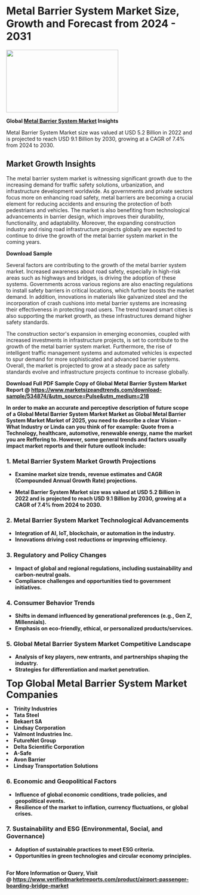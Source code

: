 <H1>Metal Barrier System Market Size, Growth and Forecast from 2024 - 2031</H1><img class="aligncenter size-medium wp-image-584254" src="https://thirdeyenews.in/wp-content/uploads/2024/09/Global-Market-Research-300x168.jpeg" alt="" width="300" height="168" /><p><strong>Global&nbsp;<a href="https://www.marketsizeandtrends.com/download-sample/534874/&amp;utm_source=Pulse&amp;utm_medium=218">Metal Barrier System Market</a> Insights</strong></p><p>Metal Barrier System Market size was valued at USD 5.2 Billion in 2022 and is projected to reach USD 9.1 Billion by 2030, growing at a CAGR of 7.4% from 2024 to 2030.</p><p><h2>Market Growth Insights</h2> <p>The metal barrier system market is witnessing significant growth due to the increasing demand for traffic safety solutions, urbanization, and infrastructure development worldwide. As governments and private sectors focus more on enhancing road safety, metal barriers are becoming a crucial element for reducing accidents and ensuring the protection of both pedestrians and vehicles. The market is also benefiting from technological advancements in barrier design, which improves their durability, functionality, and adaptability. Moreover, the expanding construction industry and rising road infrastructure projects globally are expected to continue to drive the growth of the metal barrier system market in the coming years.</p> <p><strong>Download Sample</strong></p> <p>Several factors are contributing to the growth of the metal barrier system market. Increased awareness about road safety, especially in high-risk areas such as highways and bridges, is driving the adoption of these systems. Governments across various regions are also enacting regulations to install safety barriers in critical locations, which further boosts the market demand. In addition, innovations in materials like galvanized steel and the incorporation of crash cushions into metal barrier systems are increasing their effectiveness in protecting road users. The trend toward smart cities is also supporting the market growth, as these infrastructures demand higher safety standards.</p> <p>The construction sector's expansion in emerging economies, coupled with increased investments in infrastructure projects, is set to contribute to the growth of the metal barrier system market. Furthermore, the rise of intelligent traffic management systems and automated vehicles is expected to spur demand for more sophisticated and advanced barrier systems. Overall, the market is projected to grow at a steady pace as safety standards evolve and infrastructure projects continue to increase globally.</p> <p><strong></p><p><span class=""><strong>Download Full PDF Sample Copy of Global Metal Barrier System Market Report</strong> @ <a href="https://www.marketsizeandtrends.com/download-sample/534874/&amp;utm_source=Pulse&amp;utm_medium=218" target="_blank">https://www.marketsizeandtrends.com/download-sample/534874/&amp;utm_source=Pulse&amp;utm_medium=218</a></span></p><p>In order to make an accurate and perceptive description of future scope of a Global&nbsp;Metal Barrier System Market Market as Global&nbsp;Metal Barrier System Market Market of 2025, you need to describe a clear Vision &ndash; What Industry or Linda can you think of for example: Quote from a Technology, healthcare, automotive, renewable energy, name the market you are Reffering to. However, some general trends and factors usually impact market reports and their future outlook include:</p><h3>1.&nbsp;<strong>Metal Barrier System Market Growth Projections</strong></h3><ul><li>Examine market size trends, revenue estimates and CAGR (Compounded Annual Growth Rate) projections.</li><li><p>Metal Barrier System Market size was valued at USD 5.2 Billion in 2022 and is projected to reach USD 9.1 Billion by 2030, growing at a CAGR of 7.4% from 2024 to 2030.</p></li></ul><h3>2.&nbsp;<strong>Metal Barrier System Market Technological Advancements</strong></h3><ul><li>Integration of AI, IoT, blockchain, or automation in the industry.</li><li>Innovations driving cost reductions or improving efficiency.</li></ul><h3>3.&nbsp;<strong>Regulatory and Policy Changes</strong></h3><ul><li>Impact of global and regional regulations, including sustainability and carbon-neutral goals.</li><li>Compliance challenges and opportunities tied to government initiatives.</li></ul><h3>4.&nbsp;<strong>Consumer Behavior Trends</strong></h3><ul><li>Shifts in demand influenced by generational preferences (e.g., Gen Z, Millennials).</li><li>Emphasis on eco-friendly, ethical, or personalized products/services.</li></ul><h3>5.&nbsp;<strong>Global Metal Barrier System Market Competitive Landscape</strong></h3><ul><li>Analysis of key players, new entrants, and partnerships shaping the industry.</li><li>Strategies for differentiation and market penetration.</li></ul><p data-pm-slice="1 1 []"><span style="color: inherit; font-family: inherit; font-size: 25px;">Top Global Metal Barrier System Market Companies</span></p><div class="" data-test-id=""><p><li>Trinity Industries</li><li> Tata Steel</li><li> Bekaert SA</li><li> Lindsay Corporation</li><li> Valmont Industries Inc.</li><li> FutureNet Group</li><li> Delta Scientific Corporation</li><li> A-Safe</li><li> Avon Barrier</li><li> Lindsay Transportation Solutions</li></p></div><h3>6.&nbsp;<strong>Economic and Geopolitical Factors</strong></h3><ul><li>Influence of global economic conditions, trade policies, and geopolitical events.</li><li>Resilience of the market to inflation, currency fluctuations, or global crises.</li></ul><h3>7.&nbsp;<strong>Sustainability and ESG (Environmental, Social, and Governance)</strong></h3><ul><li>Adoption of sustainable practices to meet ESG criteria.</li><li>Opportunities in green technologies and circular economy principles.</li></ul><h2><strong style="font-size: 14px;">For More Information or Query, Visit @&nbsp;</strong><a style="background-color: #ffffff; font-size: 14px;" href="https://www.marketsizeandtrends.com/report/metal-barrier-system-market/" target="_blank">https://www.verifiedmarketreports.com/product/airport-passenger-boarding-bridge-market</a></h2>
